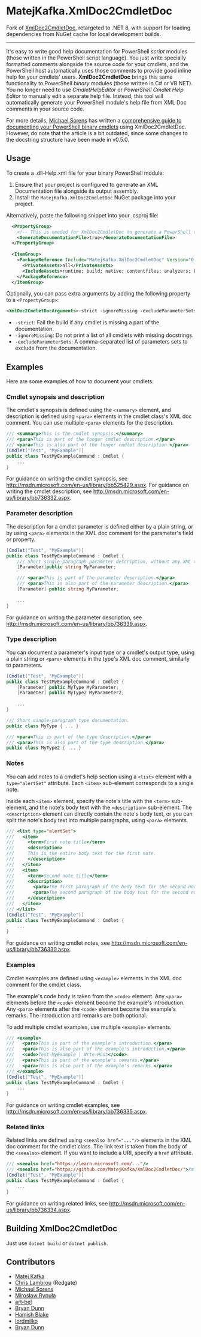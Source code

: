 # MatejKafka.XmlDoc2CmdletDoc

Fork of [XmlDoc2CmdletDoc](https://github.com/red-gate/XmlDoc2CmdletDoc), retargeted to .NET 8, with support for loading
dependencies from NuGet cache for local development builds.

---

It's easy to write good help documentation for PowerShell *script* modules (those written in the PowerShell script language). You just write specially formatted comments alongside the source code for your cmdlets, and the PowerShell host automatically uses those comments to provide good inline help for your cmdlets' users. **XmlDoc2CmdletDoc** brings this same functionality to PowerShell *binary* modules (those written in C# or VB.NET). You no longer need to use *CmdletHelpEditor* or *PowerShell Cmdlet Help Editor* to manually edit a separate help file. Instead, this tool will automatically generate your PowerShell module's help file from XML Doc comments in your source code.

For more details, [Michael Sorens](https://www.simple-talk.com/author/michael-sorens/) has written a [comprehensive guide to documenting your PowerShell binary cmdlets](https://www.simple-talk.com/dotnet/software-tools/documenting-your-powershell-binary-cmdlets/) using XmlDoc2CmdletDoc. However, do note that the article is a bit outdated, since some changes to the docstring structure have been made in v0.5.0.

## Usage

To create a .dll-Help.xml file for your binary PowerShell module:

1. Ensure that your project is configured to generate an XML Documentation file alongside its output assembly.
2. Install the `MatejKafka.XmlDoc2CmdletDoc` NuGet package into your project.

Alternatively, paste the following snippet into your .csproj file:

```xml
  <PropertyGroup>
    <!-- This is needed for XmlDoc2CmdletDoc to generate a PowerShell documentation file. -->
    <GenerateDocumentationFile>true</GenerateDocumentationFile>
  </PropertyGroup>
  
  <ItemGroup>
    <PackageReference Include="MatejKafka.XmlDoc2CmdletDoc" Version="0.5.1">
      <PrivateAssets>all</PrivateAssets>
      <IncludeAssets>runtime; build; native; contentfiles; analyzers; buildtransitive</IncludeAssets>
    </PackageReference>
  </ItemGroup>
```

Optionally, you can pass extra arguments by adding the following property to a `<PropertyGroup>`:

```xml
<XmlDoc2CmdletDocArguments>-strict -ignoreMissing -excludeParameterSets parameterSetToExclude1,parameterSetToExclude2</XmlDoc2CmdletDocArguments>
```

- `-strict`: Fail the build if any cmdlet is missing a part of the documentation.
- `-ignoreMissing`: Do not print a list of all cmdlets with missing docstrings.
- `-excludeParameterSets`: A comma-separated list of parameters sets to exclude from the documentation.

## Examples

Here are some examples of how to document your cmdlets:


### Cmdlet synopsis and description

The cmdlet's synopsis is defined using the `<summary>` element, and description is defined using `<para>` elements in the cmdlet class's XML doc comment. You can use multiple `<para>` elements for the description.

```c#
/// <summary>This is the cmdlet synopsis.</summary>
/// <para>This is part of the longer cmdlet description.</para>
/// <para>This is also part of the longer cmdlet description.</para>
[Cmdlet("Test", "MyExample")]
public class TestMyExampleCommand : Cmdlet {
    ...
}
```

For guidance on writing the cmdlet synopsis, see http://msdn.microsoft.com/en-us/library/bb525429.aspx.
For guidance on writing the cmdlet description, see http://msdn.microsoft.com/en-us/library/bb736332.aspx.


### Parameter description

The description for a cmdlet parameter is defined either by a plain string, or by using `<para>` elements in the XML doc comment for the parameter's field or property.

```c#
[Cmdlet("Test", "MyExample")]
public class TestMyExampleCommand : Cmdlet {
    /// Short single-paragraph parameter description, without any XML tags.
    [Parameter]public string MyParameter;

    /// <para>This is part of the parameter description.</para>
    /// <para>This is also part of the parameter description.</para>
    [Parameter] public string MyParameter;
    
    ...
}

```

For guidance on writing the parameter description, see http://msdn.microsoft.com/en-us/library/bb736339.aspx.


### Type description

You can document a parameter's input type or a cmdlet's output type, using a plain string or `<para>` elements in the type's XML doc comment, similarly to parameters.

```c#
[Cmdlet("Test", "MyExample")]
public class TestMyExampleCommand : Cmdlet {
    [Parameter] public MyType MyParameter;
    [Parameter] public MyType2 MyParameter2;
    
    ...
}

/// Short single-paragraph type documentation.
public class MyType { ... }

/// <para>This is part of the type description.</para>
/// <para>This is also part of the type description.</para>
public class MyType2 { ... }
```


### Notes

You can add notes to a cmdlet's help section using a `<list>` element with a `type="alertSet"` attribute. Each `<item>` sub-element corresponds to a single note. 

Inside each `<item>` element, specify the note's title with the `<term>` sub-element, and the note's body text with the `<description>` sub-element. The `<description>` element can directly contain the note's body text, or you can split the note's body text into multiple paragraphs, using `<para>` elements.

```c#
/// <list type="alertSet">
///   <item>
///     <term>First note title</term>
///     <description>
///     This is the entire body text for the first note.
///     </description>
///   </item>
///   <item>
///     <term>Second note title</term>
///     <description>
///       <para>The first paragraph of the body text for the second note.</para>
///       <para>The second paragraph of the body text for the second note.</para>
///     </description>
///   </item>
/// </list>
[Cmdlet("Test", "MyExample")]
public class TestMyExampleCommand : Cmdlet {
    ...
}
```

For guidance on writing cmdlet notes, see http://msdn.microsoft.com/en-us/library/bb736330.aspx.


### Examples

Cmdlet examples are defined using `<example>` elements in the XML doc comment for the cmdlet class. 

The example's code body is taken from the `<code>` element. Any `<para>` elements before the `<code>` element become the example's introduction. Any `<para>` elements  after the `<code>` element become the example's remarks. The introduction and remarks are both optional. 

To add multiple cmdlet examples, use multiple `<example>` elements.

```c#
/// <example>
///   <para>This is part of the example's introduction.</para>
///   <para>This is also part of the example's introduction.</para>
///   <code>Test-MyExample | Wrte-Host</code>
///   <para>This is part of the example's remarks.</para>
///   <para>This is also part of the example's remarks.</para>
/// </example>
[Cmdlet("Test", "MyExample")]
public class TestMyExampleCommand : Cmdlet {
    ...
}
```

For guidance on writing cmdlet examples, see http://msdn.microsoft.com/en-us/library/bb736335.aspx.


### Related links

Related links are defined using `<seealso href="..."/>` elements in the XML doc comment for the cmdlet class. The link text is taken from the body of the `<seealso>` element. If you want to include a URI, specify a `href` attribute.

```c#
/// <seealso href="https://learn.microsoft.com/..."/>
/// <seealso href="https://github.com/MatejKafka/XmlDoc2CmdletDoc/">XmlDoc2CmdletDoc repository</seealso>
[Cmdlet("Test", "MyExample")]
public class TestMyExampleCommand : Cmdlet {
    ...
}
```

For guidance on writing related links, see http://msdn.microsoft.com/en-us/library/bb736334.aspx.

## Building XmlDoc2CmdletDoc

Just use `dotnet build` or `dotnet publish`.

## Contributors

- [Matej Kafka](https://github.com/MatejKafka)
- [Chris Lambrou](https://github.com/chrislambrou) (Redgate)
- [Michael Sorens](https://github.com/msorens)
- [Mirosław Rypuła](https://github.com/rymir75)
- [art-bel](https://github.com/art-bel)
- [Bryan Dunn](https://github.com/VonOgre)
- [Hamish Blake](https://github.com/hsimah)
- [lordmilko](https://github.com/lordmilko)
- [Bryan Dunn](https://github.com/VonOgre)